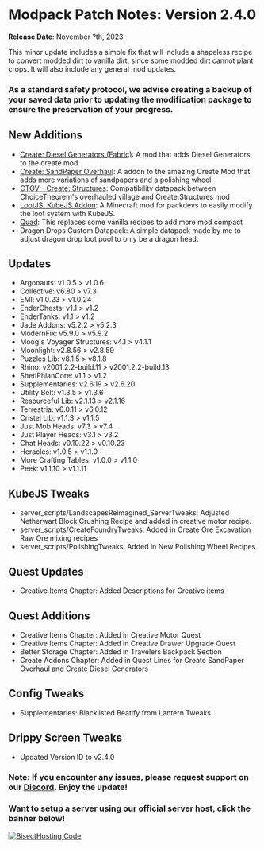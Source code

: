 # Modpack Patch Notes: Version 2.4.0
**Release Date**: November ?th, 2023

This minor update includes a simple fix that will include a shapeless recipe to convert modded dirt to vanilla dirt, since some modded dirt cannot plant crops. It will also include any general mod updates.
### As a standard safety protocol, we advise creating a backup of your saved data prior to updating the modification package to ensure the preservation of your progress.

## New Additions
- [Create: Diesel Generators (Fabric)](https://modrinth.com/mod/create-diesel-generators-fabric): A mod that adds Diesel Generators to the create mod.
- [Create: SandPaper Overhaul](https://modrinth.com/mod/create-sandpaper-overhaul): A addon to the amazing Create Mod that adds more variations of sandpapers and a polishing wheel.
- [CTOV - Create: Structures](https://modrinth.com/datapack/ctov-create-structures): Compatibility datapack between ChoiceTheorem's overhauled village and Create:Structures mod
- [LootJS: KubeJS Addon](https://modrinth.com/mod/lootjs): A Minecraft mod for packdevs to easily modify the loot system with KubeJS.
- [Quad](https://modrinth.com/mod/quad): This replaces some vanilla recipes to add more mod compact
- Dragon Drops Custom Datapack: A simple datapack made by me to adjust dragon drop loot pool to only be a dragon head.
## Updates
- Argonauts: v1.0.5 > v1.0.6
- Collective: v6.80 > v7.3
- EMI: v1.0.23 > v1.0.24
- EnderChests: v1.1 > v1.2
- EnderTanks: v1.1 > v1.2
- Jade Addons: v5.2.2 > v5.2.3
- ModernFix: v5.9.0 > v5.9.2
- Moog's Voyager Structures: v4.1 > v4.1.1
- Moonlight: v2.8.56 > v2.8.59
- Puzzles Lib: v8.1.5 > v8.1.8
- Rhino: v2001.2.2-build.11 > v2001.2.2-build.13
- ShetiPhianCore: v1.1 > v1.2
- Supplementaries: v2.6.19 > v2.6.20
- Utility Belt: v1.3.5 > v1.3.6
- Resourceful Lib: v2.1.13 > v2.1.16
- Terrestria: v6.0.11 > v6.0.12
- Cristel Lib: v1.1.3 > v1.1.5
- Just Mob Heads: v7.3 > v7.4
- Just Player Heads: v3.1 > v3.2
- Chat Heads: v0.10.22 > v0.10.23
- Heracles: v1.0.5 > v1.1.0
- More Crafting Tables: v1.0.0 > v1.1.0
- Peek: v1.1.10 > v1.1.11
## KubeJS Tweaks
- server_scripts/LandscapesReimagined_ServerTweaks: Adjusted Netherwart Block Crushing Recipe and added in creative motor recipe.
- server_scripts/CreateFoundryTweaks: Added in Create Ore Excavation Raw Ore mixing recipes
- server_scripts/PolishingTweaks: Added in New Polishing Wheel Recipes
## Quest Updates
- Creative Items Chapter: Added Descriptions for Creative items
## Quest Additions
- Creative Items Chapter: Added in Creative Motor Quest
- Creative Items Chapter: Added in Creative Drawer Upgrade Quest
- Better Storage Chapter: Added in Travelers Backpack Section
- Create Addons Chapter: Added in Quest Lines for Create SandPaper Overhaul and Create Diesel Generators
## Config Tweaks
- Supplementaries: Blacklisted Beatify from Lantern Tweaks
## Drippy Screen Tweaks
- Updated Version ID to v2.4.0
### Note: If you encounter any issues, please request support on our [Discord](https://discord.gg/quenZthXgy). Enjoy the update!
### Want to setup a server using our official server host, click the banner below!
[![BisectHosting Code](https://raw.githubusercontent.com/M0nkeyPr0grammer/Landscapes-Reimagined/main/BH_Landscape_reimagined.png)](https://bisecthosting.com/landscapes_reimagined?r=modrinth+chanelog)
